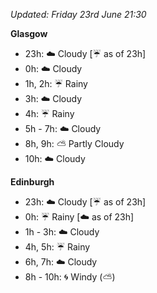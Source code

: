 *Updated: Friday 23rd June 21:30*

**Glasgow**

* 23h: :cloud: Cloudy [:umbrella: as of 23h]
* 0h: :cloud: Cloudy
* 1h, 2h: :umbrella: Rainy
* 3h: :cloud: Cloudy
* 4h: :umbrella: Rainy
* 5h - 7h: :cloud: Cloudy
* 8h, 9h: :partly_sunny: Partly Cloudy
* 10h: :cloud: Cloudy

**Edinburgh**

* 23h: :cloud: Cloudy [:umbrella: as of 23h]
* 0h: :umbrella: Rainy [:cloud: as of 23h]
* 1h - 3h: :cloud: Cloudy
* 4h, 5h: :umbrella: Rainy
* 6h, 7h: :cloud: Cloudy
* 8h - 10h: :cyclone: Windy (:partly_sunny:)
